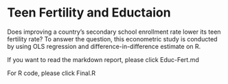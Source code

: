 # Teen Fertility and Eductaion
Does improving a country’s secondary school enrollment rate lower its teen fertility rate? To answer the question, this econometric study is conducted by using OLS regression and difference-in-difference estimate on R.

If you want to read the markdown report, please click Educ-Fert.md

For R code, please click Final.R
